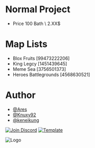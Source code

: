 # Normal Project

- Price 100 Bath  \ 2.XX$
# Map Lists

- Blox Fruits [99473222206]
- King Legcy [1451439645]
- Meme Sea [3756501373]
- Heroes Battlegrounds [4568630521]

# Author
- [@Ares](https://discordapp.com/users/968793111591534612)
- [@Knuxy92](https://discordapp.com/users/1010021431075155979)
- [@keneikung](https://discordapp.com/users/707400136916992010)

[![Join Discord](https://camo.githubusercontent.com/7856ec0557b4de7dd3ede8e2612d2586f47bd2e7bf67e2413bade38f22b44693/68747470733a2f2f696d672e736869656c64732e696f2f62616467652f446973636f72642d3732383944413f7374796c653d666f722d7468652d6261646765266c6f676f3d646973636f7264266c6f676f436f6c6f723d7768697465)](https://discord.gg/qh7a7njuQs) [![Template](https://camo.githubusercontent.com/c4cccdb78776ae4782fbbfae4c58f3d2dfecdaa13af37791db4c6ddfc1044b26/68747470733a2f2f696d672e736869656c64732e696f2f62616467652f596f75547562652d4646303030303f7374796c653d666f722d7468652d6261646765266c6f676f3d796f7574756265266c6f676f436f6c6f723d7768697465)](https://discord.gg/qh7a7njuQs)


![Logo](https://cdn.discordapp.com/attachments/967321158695403559/1259052179948572692/Group_7.png?ex=66addfb7&is=66ac8e37&hm=ff53e4942ea0f9a5cb1e0568623bc155565e853c80613b328e630db41157f32c&)

